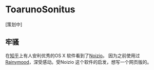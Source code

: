# ToarunoSonitus

[策划中]

## 牢骚
在[知乎](http://zhihu.com/question/36866024/answer/69354877)上有人安利优秀的OS X 软件看到了[Noizio](http://noiz.io/)。
因为之前使用过[Rainymood](http://www.rainymood.com)，深受感动。受Noizio 这个软件的启发，想写一个网页版的。